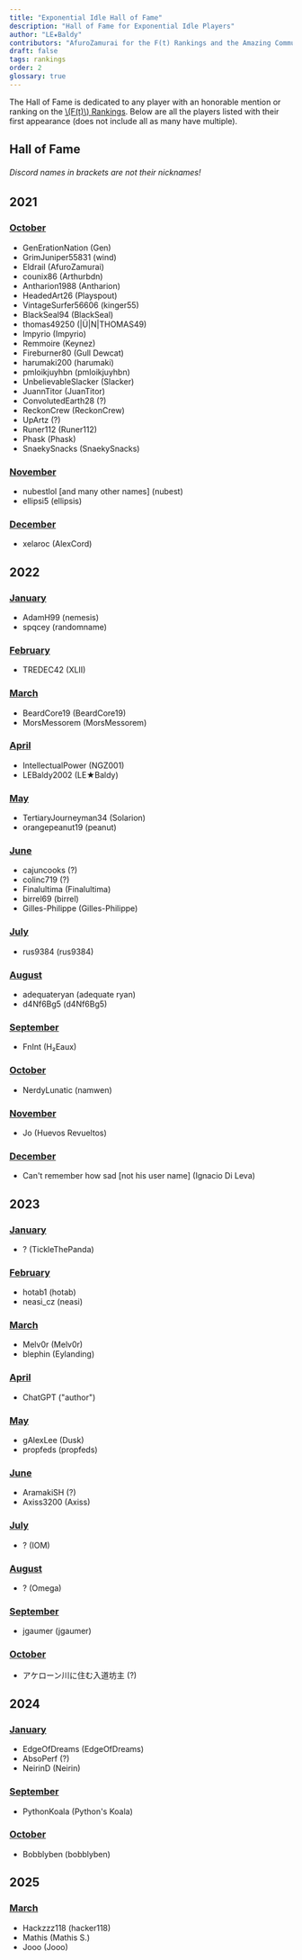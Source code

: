 ```yaml
---
title: "Exponential Idle Hall of Fame"
description: "Hall of Fame for Exponential Idle Players"
author: "LE★Baldy"
contributors: "AfuroZamurai for the F(t) Rankings and the Amazing Community"
draft: false
tags: rankings
order: 2
glossary: true
---
```


The Hall of Fame is dedicated to any player with an honorable mention or ranking on the [\\(F(t)\\) Rankings](/guide-extensions/rankings-main). Below are all the players listed with their first appearance (does not include all as many have multiple).

## Hall of Fame

###### Discord names in brackets are not their nicknames!

## 2021

### [October](/ranking-news/2021-oct)

- GenErationNation (Gen)
- GrimJuniper55831 (wind)
- Eldrail (AfuroZamurai)
- counix86 (Arthurbdn)
- Antharion1988 (Antharion)
- HeadedArt26 (Playspout)
- VintageSurfer56606 (kinger55)
- BlackSeal94 (BlackSeal)
- thomas49250 (|Ü|N|THOMAS49)
- Impyrio (Impyrio)
- Remmoire (Keynez)
- Fireburner80 (Gull Dewcat)
- harumaki200 (harumaki)
- pmloikjuyhbn (pmloikjuyhbn)
- UnbelievableSlacker (Slacker)
- JuannTitor (JuanTitor)
- ConvolutedEarth28 (?)
- ReckonCrew (ReckonCrew)
- UpArtz (?)
- Runer112 (Runer112)
- Phask (Phask)
- SnaekySnacks (SnaekySnacks)

### [November](/ranking-news/2021-nov)

- nubestlol [and many other names] (nubest)
- ellipsi5 (ellipsis)

### [December](/ranking-news/2021-dec)

- xelaroc (AlexCord)

## 2022

### [January](/ranking-news/2022-jan)

- AdamH99 (nemesis)
- spqcey (randomname)

### [February](/ranking-news/2022-feb)

- TREDEC42 (XLII)

### [March](/ranking-news/2022-mar)

- BeardCore19 (BeardCore19)
- MorsMessorem (MorsMessorem)

### [April](/ranking-news/2022-apr)

- IntellectualPower (NGZ001)
- LEBaldy2002 (LE★Baldy)

### [May](/ranking-news/2022-may)

- TertiaryJourneyman34 (Solarion)
- orangepeanut19 (peanut)

### [June](/ranking-news/2022-jun)

- cajuncooks (?)
- colinc719 (?)
- Finalultima (Finalultima)
- birrel69 (birrel)
- Gilles-Philippe (Gilles-Philippe)

### [July](/ranking-news/2022-jul)

- rus9384 (rus9384)

### [August](/ranking-news/2022-aug)

- adequateryan (adequate ryan)
- d4Nf6Bg5 (d4Nf6Bg5)

### [September](/ranking-news/2022-sep)

- FnInt (H₂Eaux)

### [October](/ranking-news/2022-sep)

- NerdyLunatic (namwen)

### [November](/ranking-news/2022-nov)

- Jo (Huevos Revueltos)

### [December](/ranking-news/2022-dec)

- Can't remember how sad [not his user name] (Ignacio Di Leva)

## 2023

### [January](/ranking-news/2023-jan)

- ? (TickleThePanda)

### [February](/ranking-news/2023-feb)

- hotab1 (hotab)
- neasi_cz (neasi)

### [March](/ranking-news/2023-mar)

- Melv0r (Melv0r)
- blephin (Eylanding)

### [April](/ranking-news/2023-apr)

- ChatGPT ("author")

### [May](/ranking-news/2023-may)

- gAlexLee (Dusk)
- propfeds (propfeds)

### [June](/ranking-news/2023-jun)

- AramakiSH (?)
- Axiss3200 (Axiss)

### [July](/ranking-news/2023-jul)

- ? (IOM)

### [August](/ranking-news/2023-aug)

- ? (Omega)

### [September](/ranking-news/2023-sep)

- jgaumer (jgaumer)

### [October](/ranking-news/2023-oct)

- アケローン川に住む入道坊主 (?)

## 2024

### [January](/ranking-news/2024-jan)

- EdgeOfDreams (EdgeOfDreams)
- AbsoPerf (?)
- NeirinD (Neirin)

### [September](/ranking-news/2024-sep)

- PythonKoala (Python's Koala)

### [October](/ranking-news/2024-oct)

- Bobbly­ben (bobbly­ben)

## 2025

### [March](/ranking-news/2025-mar)

- Hackzzz118 (hacker118)
- Mathis (Mathis S.)
- Jooo (Jooo)

